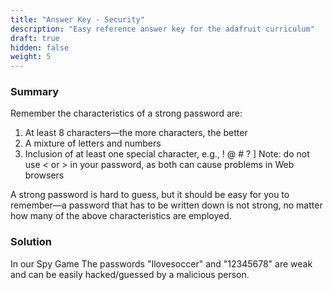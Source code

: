 ```yaml
---
title: "Answer Key - Security"
description: "Easy reference answer key for the adafruit curriculum"
draft: true
hidden: false
weight: 5
---
```


### Summary

Remember the characteristics of a strong password are:

1. At least 8 characters—the more characters, the better
2. A mixture of letters and numbers
3. Inclusion of at least one special character, e.g., ! @ # ? ]
Note: do not use < or > in your password, as both can cause problems in Web browsers

A strong password is hard to guess, but it should be easy for you to remember—a password that has to be written down is not strong, no matter how many of the above characteristics are employed.


### Solution

In our Spy Game The passwords "Ilovesoccer" and "12345678" are weak and can be easily hacked/guessed by a malicious person.



